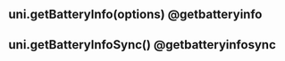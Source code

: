 ## uni.getBatteryInfo(options) @getbatteryinfo

<!-- UTSAPIJSON.getBatteryInfo.description -->

<!-- UTSAPIJSON.getBatteryInfo.param -->

<!-- UTSAPIJSON.getBatteryInfo.returnValue -->

<!-- UTSAPIJSON.getBatteryInfo.example -->

<!-- UTSAPIJSON.getBatteryInfo.compatibility -->

<!-- UTSAPIJSON.getBatteryInfo.tutorial -->

## uni.getBatteryInfoSync() @getbatteryinfosync

<!-- UTSAPIJSON.getBatteryInfoSync.description -->

<!-- UTSAPIJSON.getBatteryInfoSync.param -->

<!-- UTSAPIJSON.getBatteryInfoSync.returnValue -->

<!-- UTSAPIJSON.getBatteryInfoSync.example -->

<!-- UTSAPIJSON.getBatteryInfoSync.compatibility -->

<!-- UTSAPIJSON.getBatteryInfoSync.tutorial -->

<!-- UTSAPIJSON.get-battery-info.example -->

<!-- UTSAPIJSON.general_type.name -->

<!-- UTSAPIJSON.general_type.param -->